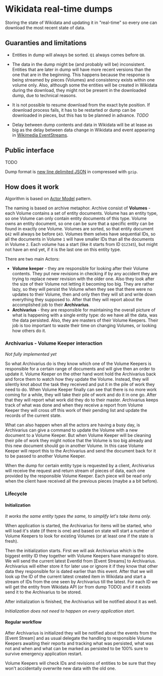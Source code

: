 # Wikidata real-time dumps

Storing the state of Wikidata and updating it in "real-time" so every one can download the most recent state of data.

## Guaranties and limitations

  * Entities in dump will always be sorted. `Q1` always comes before `Q8`.
  
  * The data in the dump might be (and probably will be) inconsistent. Entities that are later in dump
    will have more recent versions than the one that are in the beginning. This happens 
    because the response is being streamed by pieces (Volumes) and consistency exists within one volume only.
    Also, although some the entities will be created in Wikidata during the download, they might not be present in the
    downloaded dump, due to technical reasons. 
    
  * It is not possible to resume download from the exact byte position. If download process fails, 
    it has to be restarted or dump can be downloaded in pieces, but this has to be planned in advance. *TODO*
    
  * Delay between dump contents and data in Wikidata will be at lease as big as the delay 
    between data change in Wikidata and event appearing in [Wikimedia EventStreams](https://wikitech.wikimedia.org/wiki/Event_Platform/EventStreams).
    

## Public interface

TODO

Dump format is [new line delimited JSON](http://ndjson.org/) in compressed with `gzip`.

## How does it work

Algorithm is based on [Actor Model](https://en.wikipedia.org/wiki/Actor_model) pattern.

The naming is based on archive metaphor. Archive consist of **Volumes** - each 
Volume contains a set of entity documents. Volume has an entity type, so one Volume 
can only contain entity documents of this type. Volume owns an entity document, so
one can be sure that a specific entity can be found in exactly one Volume. Volumes are sorted, 
so that entity document `Q42` will always be before `Q43`. Volumes them selves have
sequential IDs, so all the documents in Volume `1` will have smaller IDs 
than all the documents in Volume `2`. Each volume has a start (like it starts from ID `Q12345`), 
but might not have an end yet, if it is the last one on this entity type.  

There are two main Actors:
  * **Volume keeper** - they are responsible for looking after their Volume contents. They put 
    new revisions in checking if by any accident they are trying to replace newer revision
    with the older one. Also they look after the size of their Volume not letting it becoming too big. 
    They are rather lazy, so they will persist the Volume when they see that there were no updates
    to their Volume, then and only then they will sit and write down everything they supposed to. 
    After that they will report about the accomplished job to their **Archivarius**.
  * **Archivarius** - they are responsible for maintaining the overall picture of what is happening with
    a single entity type: do we have all the data, was the data persisted. Also, they are masters 
    of their Volume Keepers. Their job is too important to waste their time on changing Volumes, or
    looking how others do it. 
    
### Archivarius - Volume Keeper interaction

*Not fully implemented yet*

So what Archivarius do is they know which one of the Volume Keepers is responsible
for a certain range of documents and will give then an order to update it. Volume Keeper on the other
hand wont hold the Archivarius back and force them to watch how they update the Volume. Instead,
they will silently knot about the task they received and put it in the pile of work they need to do.
When Volume Keeper finally can see that there is no more work coming for a while, they will take 
their pile of work and do it in one go. After that they will report what work did they do to their master.
Archivarius keeps track of what was done and when they receive a report from Volume Keeper they will 
cross off this work of their pending list and update the records of the current state.

What can also happen when all the actors are having a busy day, is Archivarius can give a command to update the Volume
with a new document to a Volume Keeper. But when Volume Keeper will be cleaning their pile of work they might 
notice that the Volume is too big already and this new document should go in another Volume. In this case Volume Keeper
will report this to the Archivarius and send the document back for it to be passed to another Volume Keeper.

When the dump for certain entity type is requested by a client, Archivarius will receive the request
and return stream of pieces of data, each one provided by the responsible Volume Keeper. 
Each piece will be read only when the client have received all the previous pieces (maybe a a bit before).

### Lifecycle

#### Initialization

*It works the same entity types the same, to simplify let's take items only.*

When application is started, the Archivarius for items will be started, who will load it's state (if there is one)
and based on state will start a number of Volume Keepers to look for existing Volumes (or at least one 
if the state is fresh).

Then the initialization starts. First we will ask Archivarius which is the biggest entity ID they together 
with Volume Keepers have managed to store.
We will send the current latest EventId from [Event Streams] to Archivarius. Archivarius will either store it 
for later use or ignore it if they know that other data they responsible for is dated earlier than this event.
After that we will look up the ID of the current latest created item in Wikidata and start a stream of IDs 
from the one seen by Archivarius till the latest. For each ID we will get the entity from Wikidata API 
(or from dump TODO) and if it exists send it to the Archivarius to be stored.

After initialization is finished, the Archivarius will be notified about it as well.

*Initialization does not need to happen on every application start.*

#### Regular workflow

After Archivarius is initialized they will be notified about the events from the [Event Stream] and
as usual delegate the handling to responsible Volume Keepers awaiting their reports and tracking what was persisted, 
what was not and when and what can be marked as persisted to be 100% sure to survive emergency application restart.

Volume Keepers will check IDs and revisions of entities to be sure that they won't accidentally overwrite new data with 
the old one.  
